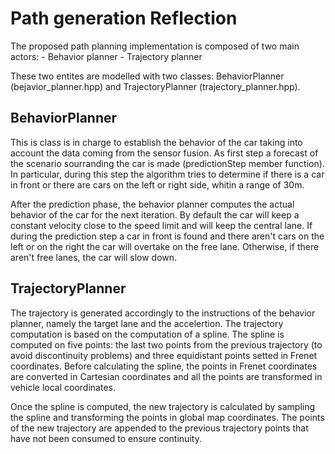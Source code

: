 # Path generation Reflection

The proposed path planning implementation is composed of two main actors:
    - Behavior planner
    - Trajectory planner

These two entites are modelled with two classes: BehaviorPlanner (bejavior_planner.hpp) and
TrajectoryPlanner (trajectory_planner.hpp).

## BehaviorPlanner

This is class is in charge to establish the behavior of the car taking into account the
data coming from the sensor fusion.
As first step a forecast of the scenario sourranding the car is made (predictionStep member function). In particular, during this step the algorithm tries to determine if there is a car in front or there are cars on the left or right side, whitin a range of 30m.

After the prediction phase, the behavior planner computes the actual behavior of the car for the
next iteration. By default the car will keep a constant velocity close to the speed limit
and will keep the central lane. If during the prediction step a car in front is found and there aren't cars on the left or on the right the car will overtake on the free lane. Otherwise, if there aren't free lanes, the car will slow down.

## TrajectoryPlanner

The trajectory is generated accordingly to the instructions of the behavior planner, namely the target lane and the accelertion. The trajectory computation is based on the computation of a spline.
The spline is computed on five points: the last two points from the previous trajectory (to avoid discontinuity problems) and three equidistant points setted in Frenet coordinates. Before calculating the spline, the points in Frenet coordinates are converted in Cartesian coordinates and all the points are transformed in vehicle local coordinates.

Once the spline is computed, the new trajectory is calculated by sampling the spline and 
transforming the points in global map coordinates. The points of the new trajectory are appended to the previous trajectory points that have not been consumed to ensure continuity.
